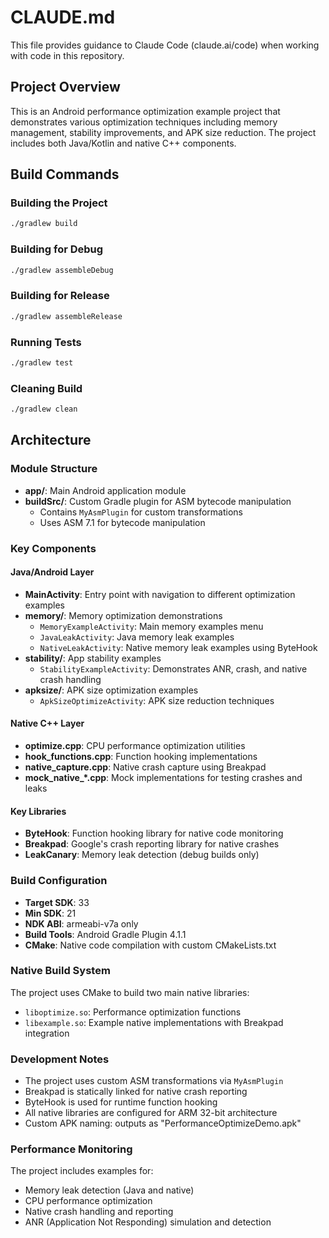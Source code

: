 # CLAUDE.md

This file provides guidance to Claude Code (claude.ai/code) when working with code in this repository.

## Project Overview

This is an Android performance optimization example project that demonstrates various optimization techniques including memory management, stability improvements, and APK size reduction. The project includes both Java/Kotlin and native C++ components.

## Build Commands

### Building the Project
```bash
./gradlew build
```

### Building for Debug
```bash
./gradlew assembleDebug
```

### Building for Release
```bash
./gradlew assembleRelease
```

### Running Tests
```bash
./gradlew test
```

### Cleaning Build
```bash
./gradlew clean
```

## Architecture

### Module Structure
- **app/**: Main Android application module
- **buildSrc/**: Custom Gradle plugin for ASM bytecode manipulation
  - Contains `MyAsmPlugin` for custom transformations
  - Uses ASM 7.1 for bytecode manipulation

### Key Components

#### Java/Android Layer
- **MainActivity**: Entry point with navigation to different optimization examples
- **memory/**: Memory optimization demonstrations
  - `MemoryExampleActivity`: Main memory examples menu
  - `JavaLeakActivity`: Java memory leak examples
  - `NativeLeakActivity`: Native memory leak examples using ByteHook
- **stability/**: App stability examples
  - `StabilityExampleActivity`: Demonstrates ANR, crash, and native crash handling
- **apksize/**: APK size optimization examples
  - `ApkSizeOptimizeActivity`: APK size reduction techniques

#### Native C++ Layer
- **optimize.cpp**: CPU performance optimization utilities
- **hook_functions.cpp**: Function hooking implementations
- **native_capture.cpp**: Native crash capture using Breakpad
- **mock_native_*.cpp**: Mock implementations for testing crashes and leaks

#### Key Libraries
- **ByteHook**: Function hooking library for native code monitoring
- **Breakpad**: Google's crash reporting library for native crashes
- **LeakCanary**: Memory leak detection (debug builds only)

### Build Configuration
- **Target SDK**: 33
- **Min SDK**: 21
- **NDK ABI**: armeabi-v7a only
- **Build Tools**: Android Gradle Plugin 4.1.1
- **CMake**: Native code compilation with custom CMakeLists.txt

### Native Build System
The project uses CMake to build two main native libraries:
- `liboptimize.so`: Performance optimization functions
- `libexample.so`: Example native implementations with Breakpad integration

### Development Notes
- The project uses custom ASM transformations via `MyAsmPlugin`
- Breakpad is statically linked for native crash reporting
- ByteHook is used for runtime function hooking
- All native libraries are configured for ARM 32-bit architecture
- Custom APK naming: outputs as "PerformanceOptimizeDemo.apk"

### Performance Monitoring
The project includes examples for:
- Memory leak detection (Java and native)
- CPU performance optimization
- Native crash handling and reporting
- ANR (Application Not Responding) simulation and detection